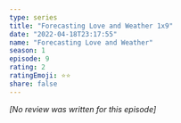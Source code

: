 ```yaml
---
type: series
title: "Forecasting Love and Weather 1x9"
date: "2022-04-18T23:17:55"
name: "Forecasting Love and Weather"
season: 1
episode: 9
rating: 2
ratingEmoji: ⭐️⭐️
share: false
---
```


*[No review was written for this episode]*
